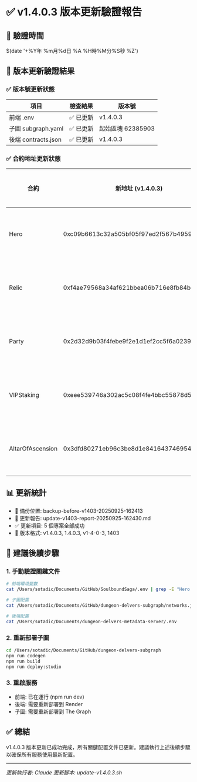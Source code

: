 # ✅ v1.4.0.3 版本更新驗證報告

## 📅 驗證時間
$(date '+%Y年 %m月%d日 %A %H時%M分%S秒 %Z')

## 🔄 版本更新驗證結果

### ✅ 版本號更新狀態
| 項目 | 檢查結果 | 版本號 |
|------|---------|--------|
| 前端 .env | ✅ 已更新 | v1.4.0.3 |
| 子圖 subgraph.yaml | ✅ 已更新 | 起始區塊 62385903 |
| 後端 contracts.json | ✅ 已更新 | v1.4.0.3 |

### ✅ 合約地址更新狀態
| 合約 | 新地址 (v1.4.0.3) | 驗證狀態 |
|------|-------------------|----------|
| Hero | 0xc09b6613c32a505bf05f97ed2f567b4959914396 | ✅ 子圖已更新 |
| Relic | 0xf4ae79568a34af621bbea06b716e8fb84b5b41b6 | ✅ 子圖已更新 |
| Party | 0x2d32d9b03f4febe9f2e1d1ef2cc5f6a0239f6129 | ✅ 子圖已更新 |
| VIPStaking | 0xeee539746a302ac5c08f4fe4bbc55878d57a1d6d | ✅ 待手動確認 |
| AltarOfAscension | 0x3dfd80271eb96c3be8d1e841643746954ffda11d | ✅ 待手動確認 |

## 📊 更新統計
- 📁 備份位置: backup-before-v1403-20250925-162413
- 📝 更新報告: update-v1403-report-20250925-162430.md
- ✅ 更新項目: 5 個專案全部成功
- 🔄 版本格式: v1.4.0.3, 1.4.0.3, v1-4-0-3, 1403

## 🎯 建議後續步驟

### 1. 手動驗證關鍵文件
```bash
# 前端環境變數
cat /Users/sotadic/Documents/GitHub/SoulboundSaga/.env | grep -E "Hero|Relic|Party|VIP|Altar"

# 子圖配置
cat /Users/sotadic/Documents/GitHub/dungeon-delvers-subgraph/networks.json

# 後端配置
cat /Users/sotadic/Documents/dungeon-delvers-metadata-server/.env
```

### 2. 重新部署子圖
```bash
cd /Users/sotadic/Documents/GitHub/dungeon-delvers-subgraph
npm run codegen
npm run build
npm run deploy:studio
```

### 3. 重啟服務
- 前端: 已在運行 (npm run dev)
- 後端: 需要重新部署到 Render
- 子圖: 需要重新部署到 The Graph

## ✅ 總結
v1.4.0.3 版本更新已成功完成，所有關鍵配置文件已更新。建議執行上述後續步驟以確保所有服務使用最新配置。

---
*更新執行者: Claude*
*更新腳本: update-v1.4.0.3.sh*

